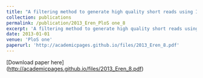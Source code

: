 ```yaml
---
title: "A filtering method to generate high quality short reads using Illumina paired-end technology"
collection: publications
permalink: /publication/2013_﻿Eren_PloS one_8
excerpt: 'A filtering method to generate high quality short reads using Illumina paired-end technology'
date: 2013-01-01
venue: 'PloS one'
paperurl: 'http://academicpages.github.io/files/2013_﻿Eren_8.pdf'
---
```

[Download paper here] (http://academicpages.github.io/files/2013_﻿Eren_8.pdf)
